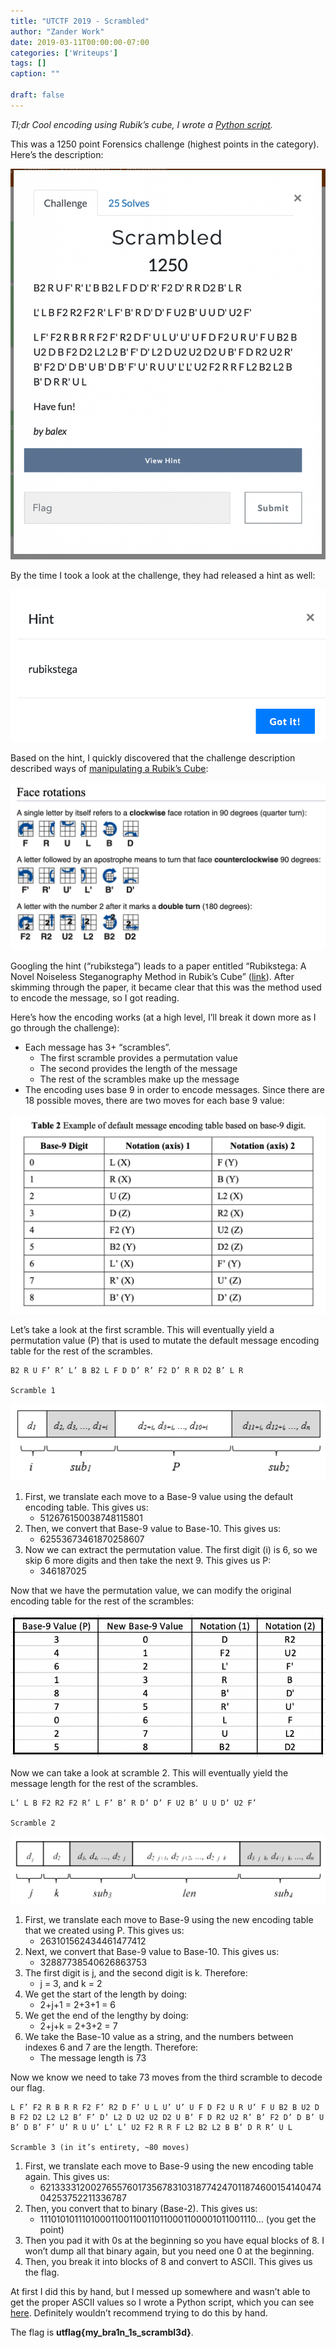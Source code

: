```yaml
---
title: "UTCTF 2019 - Scrambled"
author: "Zander Work"
date: 2019-03-11T00:00:00-07:00
categories: ['Writeups']
tags: []
caption: ""

draft: false
---
```


*Tl;dr Cool encoding using Rubik’s cube, I wrote a [Python script](https://github.com/zzzanderw/ctf-writeups/blob/master/utctf2019/scrambled/solve.py).*

This was a 1250 point Forensics challenge (highest points in the category). Here’s the description:

![Scrambled challenge description](/static/blog/utctf-2019-scrambled-challenge-description.png)

By the time I took a look at the challenge, they had released a hint as well:

![Scrambled hint](/static/blog/utctf-2019-scrambled-hint.png)

Based on the hint, I quickly discovered that the challenge description described ways of [manipulating a Rubik’s Cube](https://ruwix.com/the-rubiks-cube/notation/):

![Rubik's Cube face rotations](/static/blog/utctf-2019-scrambled-rubiks-rotations.png)

Googling the hint (“rubikstega”) leads to a paper entitled “Rubikstega: A Novel Noiseless Steganography Method in Rubik’s Cube” ([link](http://docplayer.net/99336533-Rubikstega-a-novel-noiseless-steganography-method-in-rubik-s-cube.html)). After skimming through the paper, it became clear that this was the method used to encode the message, so I got reading.

Here’s how the encoding works (at a high level, I’ll break it down more as I go through the challenge):

- Each message has 3+ “scrambles”.
    - The first scramble provides a permutation value
    - The second provides the length of the message
    - The rest of the scrambles make up the message
- The encoding uses base 9 in order to encode messages. Since there are 18 possible moves, there are two moves for each base 9 value:

![From page 4 of the Rubikstega paper](/static/blog/utctf-2019-scrambled-msg-encoding.png)

Let’s take a look at the first scramble. This will eventually yield a permutation value (P) that is used to mutate the default message encoding table for the rest of the scrambles.

```
B2 R U F’ R’ L’ B B2 L F D D’ R’ F2 D’ R R D2 B’ L R

Scramble 1
```

![Scramble 1 format (from page 5 of the Rubikstega paper)](/static/blog/utctf-2019-scrambled-format1.png)

1. First, we translate each move to a Base-9 value using the default encoding table. This gives us:
    - 512676150038748115801
2. Then, we convert that Base-9 value to Base-10. This gives us:
    - 62553673461870258607
3. Now we can extract the permutation value. The first digit (i) is 6, so we skip 6 more digits and then take the next 9. This gives us P:
    - 346187025

Now that we have the permutation value, we can modify the original encoding table for the rest of the scrambles:

![New message encoding table (based on P value from scramble 1)](/static/blog/utctf-2019-scrambled-new-encoding.png)

Now we can take a look at scramble 2. This will eventually yield the message length for the rest of the scrambles.

```
L’ L B F2 R2 F2 R’ L F’ B’ R D’ D’ F U2 B’ U U D’ U2 F’

Scramble 2
```

![Scramble 2 format (from page 6 of the Rubikstega paper)](/static/blog/utctf-2019-scrambled-format2.png)

1. First, we translate each move to Base-9 using the new encoding table that we created using P. This gives us:
    - 263101562434461477412
2. Next, we convert that Base-9 value to Base-10. This gives us:
    - 32887738540626863753
3. The first digit is j, and the second digit is k. Therefore:
    - j = 3, and k = 2
4. We get the start of the length by doing:
    - 2+j+1 = 2+3+1 = 6
5. We get the end of the lengthy by doing:
    - 2+j+k = 2+3+2 = 7
6. We take the Base-10 value as a string, and the numbers between indexes 6 and 7 are the length. Therefore:
    - The message length is 73

Now we know we need to take 73 moves from the third scramble to decode our flag.

```
L F’ F2 R B R R F2 F’ R2 D F’ U L U’ U’ U F D F2 U R U’ F U B2 B U2 D B F2 D2 L2 L2 B’ F’ D’ L2 D U2 U2 D2 U B’ F D R2 U2 R’ B’ F2 D’ D B’ U B’ D B’ F’ U’ R U U’ L’ L’ U2 F2 R R F L2 B2 L2 B B’ D R R’ U L

Scramble 3 (in it’s entirety, ~80 moves)
```

1. First, we translate each move to Base-9 using the new encoding table again. This gives us:
    - 6213333120027655760173567831031877424701187460015414047404253752211336787
2. Then, you convert that to binary (Base-2). This gives us:
    - 111010101110100011001100110110001100001011001110… (you get the point)
3. Then you pad it with 0s at the beginning so you have equal blocks of 8. I won’t dump all that binary again, but you need one 0 at the beginning.
4. Then, you break it into blocks of 8 and convert to ASCII. This gives us the flag.

At first I did this by hand, but I messed up somewhere and wasn’t able to get the proper ASCII values so I wrote a Python script, which you can see [here](https://github.com/zzzanderw/ctf-writeups/blob/master/utctf2019/scrambled/solve.py). Definitely wouldn’t recommend trying to do this by hand.

The flag is **utflag{my_bra1n_1s_scrambl3d}**.
